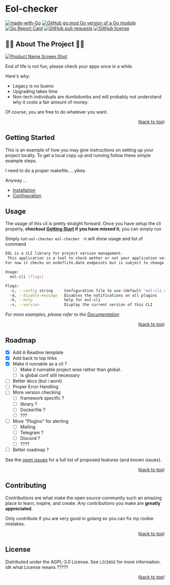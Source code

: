 # Eol-checker

[![made-with-Go](https://img.shields.io/badge/Made%20with-Go-1f425f.svg?style=for-the-badge)](http://golang.org)
[![GitHub go.mod Go version of a Go module](https://img.shields.io/github/go-mod/go-version/gomods/athens.svg?style=for-the-badge)](https://github.com/cheunn-panaa/eol-checker)
[![Go Report Card](https://goreportcard.com/badge/github.com/cheunn-panaa/eol-checker?style=for-the-badge)](https://goreportcard.com/report/github.com/cheunn-panaa/eol-checker)
[![GitHub pull-requests](https://img.shields.io/github/issues-pr/cheunn-panaa/eol-checker?style=for-the-badge)](https://GitHub.com/Cheunn-Panaa/eol-checker/pull/)
[![GitHub license](https://img.shields.io/github/license/cheunn-panaa/eol-checker?style=for-the-badge)](https://github.com/Cheunn-Panaa/eol-checker/blob/main/LICENSE)

<!-- ABOUT THE PROJECT -->
## 🧙‍♂️ About The Project 🧙‍♂️

[![Product Name Screen Shot](
https://static.wikia.nocookie.net/injusticegodsamongus/images/2/2c/Detective_Chimp_Injustice_Y3.jpg/revision/latest?cb=20141006022951)](https://google.com/)

End of life is not fun, please check your apps once in a while.

Here's why:
* Legacy is no bueno
* Upgrading takes time
* Non-tech individuals are dumbdumbs and will probably not understand why it costs a fair amount of money.

Of course, you are free to do whatever you want.

<p align="right">(<a href="#top">back to top</a>)</p>


<!-- GETTING STARTED -->
## Getting Started 

This is an example of how you may give instructions on setting up your project locally.
To get a local copy up and running follow these simple example steps.

I need to do a proper makefile.... yikes

Anyway ...
- [Installation](docs/INSTALLATION.md)
- [Configuration](docs/CONFIGURATION.md)

<!-- USAGE EXAMPLES -->
## Usage

The usage of this cli is pretty straight forward.
Once you have setup the cli properly, **checkout [Getting Start](#getting-started) if you have missed it**, you can simply run


Simply run ```eol-checker```
```eol-checker -h``` will show usage and list of command

```bash
EOL is a CLI library for project version management. 
 This application is a tool to check wether or not your application version is out of date. 
For now it checks on endoflife.date endpoints but is subject to change in the future

Usage:
  eol-cli [flags]

Flags:
  -c, --config string     Configuration file to use (default "eol-cli.yaml")
  -d, --disable-message   Disables the notifications on all plugins
  -h, --help              help for eol-cli
  -v, --version           Display the current version of this CLI
```

_For more examples, please refer to the [Documentation](https://example.com)_

<p align="right">(<a href="#top">back to top</a>)</p>



<!-- ROADMAP -->
## Roadmap

- [x] Add A Readme template
- [x] Add back to top links
- [x] Make it runnable as a cli ?
    - [ ] Make it runnable project wise rather than global.
    - [ ] Is global conf still necessary 

- [ ] Better docs (but i wont)
- [ ] Proper Error Handling
- [ ] More version checking
    - [ ] framework specific ?
    - [ ] library ?
    - [ ] Dockerfile ?
    - [ ] ???
- [ ] More "Plugins" for alerting
    - [ ] Mailing
    - [ ] Telegram ?
    - [ ] Discord ?
    - [ ] ????
- [ ] Better roadmap ?

See the [open issues](https://github.com/Cheunn-Panaa/eol-checker/issues) for a full list of proposed features (and known issues).

<p align="right">(<a href="#top">back to top</a>)</p>



<!-- CONTRIBUTING -->
## Contributing

Contributions are what make the open source community such an amazing place to learn, inspire, and create. Any contributions you make are **greatly appreciated**.

Only contribute if you are very good in golang so you can fix my rookie mistakes.

<p align="right">(<a href="#top">back to top</a>)</p>



<!-- LICENSE -->
## License

Distributed under the AGPL-3.0 License. See `LICENSE` for more information.
idk what License means ?????

<p align="right">(<a href="#top">back to top</a>)</p>